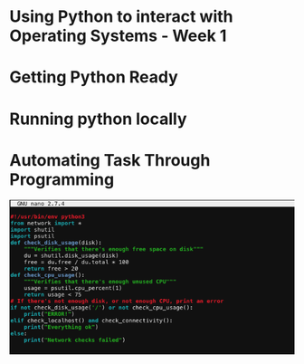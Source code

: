 # Using Python to interact with Operating Systems - Week 1

# Getting Python Ready

# Running python locally

# Automating Task Through Programming 

![image](https://github.com/RAYOPOKU/Courses/blob/master/Google%20IT%20Automation%20with%20Python/assets/Screen%20Shot%202020-05-02%20at%207.01.10%20PM.png)

